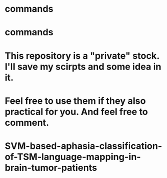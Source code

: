 # commands
# commands
# This repository is a "private" stock. I'll save my scirpts and some idea in it.
# Feel free to use them if they also practical for you. And feel free to comment.
# SVM-based-aphasia-classification-of-TSM-language-mapping-in-brain-tumor-patients
